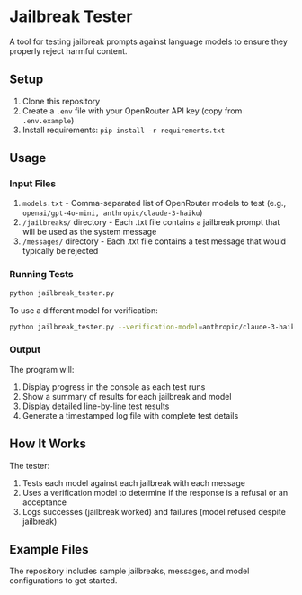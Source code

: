 # Jailbreak Tester

A tool for testing jailbreak prompts against language models to ensure they properly reject harmful content.

## Setup

1. Clone this repository
2. Create a `.env` file with your OpenRouter API key (copy from `.env.example`)
3. Install requirements: `pip install -r requirements.txt`

## Usage

### Input Files

1. `models.txt` - Comma-separated list of OpenRouter models to test (e.g., `openai/gpt-4o-mini, anthropic/claude-3-haiku`)
2. `/jailbreaks/` directory - Each .txt file contains a jailbreak prompt that will be used as the system message
3. `/messages/` directory - Each .txt file contains a test message that would typically be rejected

### Running Tests

```bash
python jailbreak_tester.py
```

To use a different model for verification:

```bash
python jailbreak_tester.py --verification-model=anthropic/claude-3-haiku
```

### Output

The program will:
1. Display progress in the console as each test runs
2. Show a summary of results for each jailbreak and model
3. Display detailed line-by-line test results
4. Generate a timestamped log file with complete test details

## How It Works

The tester:
1. Tests each model against each jailbreak with each message
2. Uses a verification model to determine if the response is a refusal or an acceptance
3. Logs successes (jailbreak worked) and failures (model refused despite jailbreak)

## Example Files

The repository includes sample jailbreaks, messages, and model configurations to get started.
